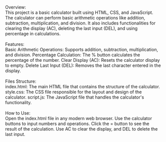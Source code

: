 Overview: <br>
This project is a basic calculator built using HTML, CSS, and JavaScript. The calculator can perform basic arithmetic operations like addition, subtraction, multiplication, and division. It also includes functionalities for clearing the display (AC), deleting the last input (DEL), and using percentage in calculations.
<br><br>
Features:<br>
Basic Arithmetic Operations: Supports addition, subtraction, multiplication, and division.
Percentage Calculation: The % button calculates the percentage of the number.
Clear Display (AC): Resets the calculator display to empty.
Delete Last Input (DEL): Removes the last character entered in the display.<br><br>
Files Structure: <br>
index.html: The main HTML file that contains the structure of the calculator.
style.css: The CSS file responsible for the layout and design of the calculator.
script.js: The JavaScript file that handles the calculator's functionality.<br><br>
How to Use:<br>
Open the index.html file in any modern web browser.
Use the calculator buttons to input numbers and operations.
Click the = button to see the result of the calculation.
Use AC to clear the display, and DEL to delete the last input.
